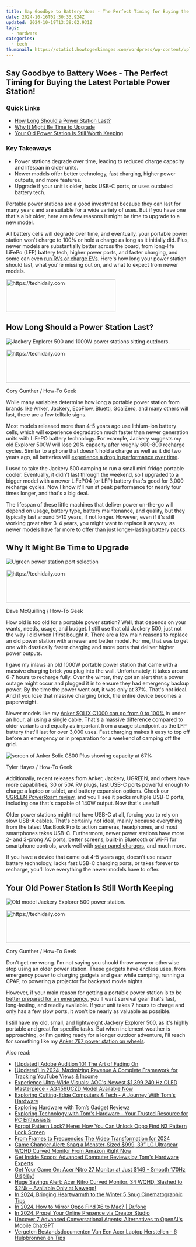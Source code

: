 ```yaml
---
title: Say Goodbye to Battery Woes - The Perfect Timing for Buying the Latest Portable Power Station!
date: 2024-10-16T02:30:33.924Z
updated: 2024-10-19T13:39:02.931Z
tags:
  - hardware
categories:
  - tech
thumbnail: https://static1.howtogeekimages.com/wordpress/wp-content/uploads/2024/04/a-portable-power-station-with-an-upgrade-icon.jpg
---
```


## Say Goodbye to Battery Woes - The Perfect Timing for Buying the Latest Portable Power Station!

### Quick Links

* [How Long Should a Power Station Last?](https://extra-resources.techidaily.com/full-spectrum-assessment-dji-phantom-4-unveiled/)
* [Why It Might Be Time to Upgrade](https://facebook-record-videos.techidaily.com/updated-youtubes-forgotten-footage-watching-deleted-content-made-easy/)
* [Your Old Power Station Is Still Worth Keeping](https://facebook-record-videos.techidaily.com/updated-2024-approved-17-best-lights-and-lighting-equipment-for-youtube/)

### Key Takeaways

* Power stations degrade over time, leading to reduced charge capacity and lifespan in older units.
* Newer models offer better technology, fast charging, higher power outputs, and more features.
* Upgrade if your unit is older, lacks USB-C ports, or uses outdated battery tech.

 Portable power stations are a good investment because they can last for many years and are suitable for a wide variety of uses. But if you have one that's a bit older, here are a few reasons it might be time to upgrade to a new model.

 All battery cells will degrade over time, and eventually, your portable power station won't charge to 100% or hold a charge as long as it initially did. Plus, newer models are substantially better across the board, from long-life LiFePo (LFP) battery tech, higher power ports, and faster charging, and some can even [run RVs or charge EVs](https://fox-links.techidaily.com/updated-2024-approved-enhancing-user-experience-with-timecodes-in-videos/). Here's how long your power station should last, what you're missing out on, and what to expect from newer models.

<!-- affiliate ads begin -->
<a href="https://aligracehair.sjv.io/c/5597632/1886015/19272" target="_top" id="1886015">
  <img src="//a.impactradius-go.com/display-ad/19272-1886015" border="0" alt="https://techidaily.com" width="300" height="90"/>
</a>
<img height="0" width="0" src="https://aligracehair.sjv.io/i/5597632/1886015/19272" style="position:absolute;visibility:hidden;" border="0" />
<!-- affiliate ads end -->

##  How Long Should a Power Station Last?

![Jackery Explorer 500 and 1000W power stations sitting outdoors.](https://static1.howtogeekimages.com/wordpress/wp-content/uploads/2022/05/47746c4f.jpg) 

<!-- affiliate ads begin -->
<a href="https://appsumo.8odi.net/c/5597632/2049383/7443" target="_top" id="2049383">
  <img src="//a.impactradius-go.com/display-ad/7443-2049383" border="0" alt="https://techidaily.com" width="728" height="90"/>
</a>
<img height="0" width="0" src="https://appsumo.8odi.net/i/5597632/2049383/7443" style="position:absolute;visibility:hidden;" border="0" />
<!-- affiliate ads end -->

Cory Gunther / How-To Geek

 While many variables determine how long a portable power station from brands like Anker, Jackery, EcoFlow, Bluetti, GoalZero, and many others will last, there are a few telltale signs.

 Most models released more than 4-5 years ago use lithium-ion battery cells, which will experience degradation much faster than newer generation units with LiFePO battery technology. For example, Jackery suggests my old Explorer 500W will lose 20% capacity after roughly 600-800 recharge cycles. Similar to a phone that doesn't hold a charge as well as it did two years ago, all batteries will [experience a drop in performance over time](https://screen-capture.techidaily.com/in-2024-ranking-the-ultimate-in-mac-gif-recorders/).

 I used to take the Jackery 500 camping to run a small mini fridge portable cooler. Eventually, it didn't last through the weekend, so I upgraded to a bigger model with a newer LiFePO4 (or LFP) battery that's good for 3,000 recharge cycles. Now I know it'll run at peak performance for nearly four times longer, and that's a big deal.

 The lifespan of these little machines that deliver power on-the-go will depend on usage, battery type, battery maintenance, and quality, but they typically last around 5-10 years, if not longer. However, even if it's still working great after 3-4 years, you might want to replace it anyway, as newer models have far more to offer than just longer-lasting battery packs.

##  Why It Might Be Time to Upgrade

![Ugreen power station port selection](https://static1.howtogeekimages.com/wordpress/wp-content/uploads/wm/2024/03/ugreen-2.jpg) 

<!-- affiliate ads begin -->
<a href="https://aligracehair.sjv.io/c/5597632/1975841/19272" target="_top" id="1975841">
  <img src="//a.impactradius-go.com/display-ad/19272-1975841" border="0" alt="https://techidaily.com" width="728" height="90"/>
</a>
<img height="0" width="0" src="https://aligracehair.sjv.io/i/5597632/1975841/19272" style="position:absolute;visibility:hidden;" border="0" />
<!-- affiliate ads end -->

Dave McQuilling / How-To Geek

 How old is too old for a portable power station? Well, that depends on your wants, needs, usage, and budget. I still use that old Jackery 500, just not the way I did when I first bought it. There are a few main reasons to replace an old power station with a newer and better model. For me, that was to get one with drastically faster charging and more ports that deliver higher power outputs.

 I gave my inlaws an old 1000W portable power station that came with a massive charging brick you plug into the wall. Unfortunately, it takes around 6-7 hours to recharge fully. Over the winter, they got an alert that a power outage might occur and plugged it in to ensure they had emergency backup power. By the time the power went out, it was only at 37%. That's not ideal. And if you lose that massive charging brick, the entire device becomes a paperweight.

 Newer models like my [Anker SOLIX C1000 can go from 0 to 100%](https://instagram-clips.techidaily.com/updated-2024-approved-elevate-your-story-game-with-multiple-image-strategies/) in under an hour, all using a single cable. That's a massive difference compared to older variants and equally as important from a usage standpoint as the LFP battery that'll last for over 3,000 uses. Fast charging makes it easy to top off before an emergency or in preparation for a weekend of camping off the grid.

![screen of Anker Solix C800 Plus showing capacity at 67%](https://static1.howtogeekimages.com/wordpress/wp-content/uploads/wm/2024/03/screen-of-anker-solix-c800-plus-showing-capacity-at-67.jpeg) 

Tyler Hayes / How-To Geek

 Additionally, recent releases from Anker, Jackery, UGREEN, and others have more capabilities, 30 or 50A RV plugs, fast USB-C ports powerful enough to charge a laptop or tablet, and battery expansion options. Check our [UGREEN PowerRoam review](https://extra-skills.techidaily.com/2024-approved-iphones-high-dynamic-range-step-by-step-guide/), and you'll see it packs multiple USB-C ports, including one that's capable of 140W output. Now that's useful!

 Older power stations might not have USB-C at all, forcing you to rely on slow USB-A cables. That's certainly not ideal, mainly because everything from the latest MacBook Pro to action cameras, headphones, and most smartphones takes USB-C. Furthermore, newer power stations have more 2- and 3-prong AC ports, better screens, built-in Bluetooth or Wi-Fi for smartphone controls, work well with [solar panel chargers](https://screen-capture.techidaily.com/updated-2024-approved-game-streaming-tool-analysis-choose-obs-or-shadowplay/), and much more.

 If you have a device that came out 4-5 years ago, doesn't use newer battery technology, lacks fast USB-C charging ports, or takes forever to recharge, you'll love everything the newer models have to offer.

##  Your Old Power Station Is Still Worth Keeping

![Old model Jackery Explorer 500 power station.](https://static1.howtogeekimages.com/wordpress/wp-content/uploads/2024/04/jackery-500.jpg) 

<!-- affiliate ads begin -->
<a href="https://aligracehair.sjv.io/c/5597632/1896532/19272" target="_top" id="1896532">
  <img src="//a.impactradius-go.com/display-ad/19272-1896532" border="0" alt="https://techidaily.com" width="728" height="90"/>
</a>
<img height="0" width="0" src="https://aligracehair.sjv.io/i/5597632/1896532/19272" style="position:absolute;visibility:hidden;" border="0" />
<!-- affiliate ads end -->

Cory Gunther / How-To Geek

 Don't get me wrong. I'm not saying you should throw away or otherwise stop using an older power station. These gadgets have endless uses, from emergency power to charging gadgets and gear while camping, running a CPAP, to powering a projector for backyard movie nights.

 However, if your main reason for getting a portable power station is to be [better prepared for an emergency](https://visual-screen-recording.techidaily.com/updated-2024-approved-enable-vlcs-webcam-recording-for-high-quality-footage/), you'll want survival gear that's fast, long-lasting, and readily available. If your unit takes 7 hours to charge and only has a few slow ports, it won't be nearly as valuable as possible.

 I still have my old, small, and lightweight Jackery Explorer 500, as it's highly portable and great for specific tasks. But when inclement weather is approaching, or I'm getting ready for a longer outdoor adventure, I'll reach for something like my [Anker 767 power station on wheels](https://sim-unlock.techidaily.com/in-2024-android-unlock-code-sim-unlock-your-infinix-hot-40-phone-and-remove-locked-screen-by-drfone-android/).

<ins class="adsbygoogle"
     style="display:block"
     data-ad-format="autorelaxed"
     data-ad-client="ca-pub-7571918770474297"
     data-ad-slot="1223367746"></ins>

<ins class="adsbygoogle"
     style="display:block"
     data-ad-client="ca-pub-7571918770474297"
     data-ad-slot="8358498916"
     data-ad-format="auto"
     data-full-width-responsive="true"></ins>

<span class="atpl-alsoreadstyle">Also read:</span>
<div><ul>
<li><a href="https://extra-lessons.techidaily.com/updated-adobe-audition-101-the-art-of-fading-on/"><u>[Updated] Adobe Audition 101 The Art of Fading On</u></a></li>
<li><a href="https://youtube-web.techidaily.com/ed-in-2024-maximizing-revenue-a-complete-framework-for-tracking-youtube-views-and-income/"><u>[Updated] In 2024, Maximizing Revenue A Complete Framework for Tracking YouTube Views & Income</u></a></li>
<li><a href="https://hardware-help.techidaily.com/experience-ultra-wide-visuals-aocs-newest-1399-240-hz-oled-masterpiece-ag456uczd-model-available-now/"><u>Experience Ultra-Wide Visuals: AOC's Newest $1,399 240 Hz OLED Masterpiece - AG456UCZD Model Available Now</u></a></li>
<li><a href="https://hardware-help.techidaily.com/exploring-cutting-edge-computers-and-tech-a-journey-with-toms-hardware/"><u>Exploring Cutting-Edge Computers & Tech - A Journey With Tom's Hardware</u></a></li>
<li><a href="https://hardware-help.techidaily.com/exploring-hardware-with-toms-gadget-reviewz/"><u>Exploring Hardware with Tom’s Gadget Reviewz</u></a></li>
<li><a href="https://hardware-help.techidaily.com/exploring-technology-with-toms-hardware-your-trusted-resource-for-pc-enthusiasts/"><u>Exploring Technology with Tom's Hardware - Your Trusted Resource for PC Enthusiasts</u></a></li>
<li><a href="https://android-unlock.techidaily.com/forgot-pattern-lock-heres-how-you-can-unlock-oppo-find-n3-pattern-lock-screen-by-drfone-android/"><u>Forgot Pattern Lock? Heres How You Can Unlock Oppo Find N3 Pattern Lock Screen</u></a></li>
<li><a href="https://some-techniques.techidaily.com/from-frames-to-frequencies-the-video-transformation-for-2024/"><u>From Frames to Frequencies The Video Transformation for 2024</u></a></li>
<li><a href="https://hardware-help.techidaily.com/game-changer-alert-snag-a-monster-sized-999-39-lg-ultragear-wqhd-curved-monitor-from-amazon-right-now/"><u>Game Changer Alert: Snag a Monster-Sized $999, 39” LG Ultragear WQHD Curved Monitor From Amazon Right Now</u></a></li>
<li><a href="https://hardware-help.techidaily.com/get-inside-scoop-advanced-computer-reviews-by-toms-hardware-experts/"><u>Get Inside Scoop: Advanced Computer Reviews by Tom's Hardware Experts</u></a></li>
<li><a href="https://hardware-help.techidaily.com/get-your-game-on-acer-nitro-27-monitor-at-just-149-smooth-170hz-display/"><u>Get Your Game On: Acer Nitro 27 Monitor at Just $149 - Smooth 170Hz Display!</u></a></li>
<li><a href="https://hardware-help.techidaily.com/huge-savings-alert-acer-nitro-curved-monitor-34-wqhd-slashed-to-2nk-available-only-at-newegg/"><u>Huge Savings Alert: Acer Nitro Curved Monitor, 34 WQHD, Slashed to $2Nk – Available Only at Newegg!</u></a></li>
<li><a href="https://youtube-video-recordings.techidaily.com/in-2024-bringing-heartwarmth-to-the-winter-5-snug-cinematographic-tips/"><u>In 2024, Bringing Heartwarmth to the Winter 5 Snug Cinematographic Tips</u></a></li>
<li><a href="https://screen-mirror.techidaily.com/in-2024-how-to-mirror-oppo-find-x6-to-mac-drfone-by-drfone-android/"><u>In 2024, How to Mirror Oppo Find X6 to Mac? | Dr.fone</u></a></li>
<li><a href="https://youtube-sure.techidaily.com/24-propel-your-online-presence-via-creator-studio/"><u>In 2024, Propel Your Online Presence via Creator Studio</u></a></li>
<li><a href="https://tech-hub.techidaily.com/uncover-7-advanced-conversational-agents-alternatives-to-openais-mobile-chatgpt/"><u>Uncover 7 Advanced Conversational Agents: Alternatives to OpenAI's Mobile ChatGPT</u></a></li>
<li><a href="https://win-brilliant.techidaily.com/vergeten-bestandsdocumenten-van-een-acer-laptop-herstellen-6-hulpbronnen-en-tips/"><u>Vergeten Bestandsdocumenten Van Een Acer Laptop Herstellen - 6 Hulpbronnen en Tips</u></a></li>
</ul></div>

